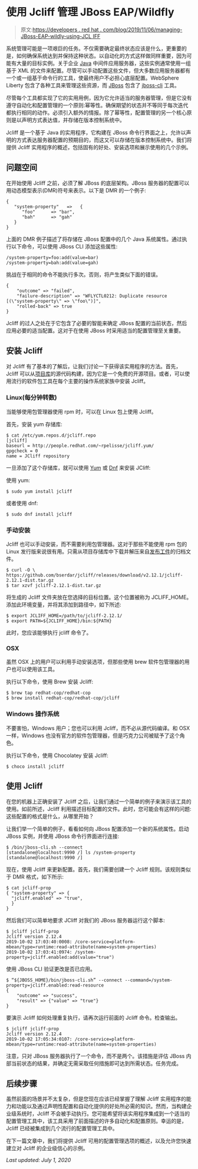 # 使用 Jcliff 管理 JBoss EAP/Wildfly

> 原文:[https://developers . red hat . com/blog/2019/11/06/managing-JBoss-EAP-wildly-using-JCL IFF](https://developers.redhat.com/blog/2019/11/06/managing-jboss-eap-wildfly-using-jcliff)

系统管理可能是一项艰巨的任务。不仅需要确定最终状态应该是什么，更重要的是，如何确保系统达到并保持这种状态。以自动化的方式这样做同样重要，因为可能有大量的目标实例。关于企业 [Java](https://developers.redhat.com/topics/enterprise-java/) 中间件应用服务器，这些实例通常使用一组基于 XML 的文件来配置。尽管可以手动配置这些文件，但大多数应用服务器都有一个或一组基于命令行的工具，使最终用户不必担心底层配置。WebSphere Liberty 包含了各种工具来管理这些资源，而 [JBoss](https://developers.redhat.com/products/eap/overview) 包含了 [jboss-cli](https://access.redhat.com/documentation/en-us/red_hat_jboss_enterprise_application_platform/7.2/html/management_cli_guide/index) 工具。

尽管每个工具都实现了它的实用用例，因为它允许适当的服务器管理，但是它没有遵守自动化和配置管理的一个原则:幂等性。确保期望的状态并不等同于每次迭代都执行相同的动作。必须引入额外的情报。除了幂等性，配置管理的另一个核心原则是以声明方式表达值，并存储在版本控制系统中。

Jcliff 是一个基于 Java 的实用程序，它构建在 JBoss 命令行界面之上，允许以声明的方式表达服务器配置的预期目的，而这又可以存储在版本控制系统中。我们将提供 Jcliff 实用程序的概述，包括固有的好处、安装选项和展示使用的几个示例。

## 问题空间

在开始使用 Jcliff 之前，必须了解 JBoss 的底层架构。JBoss 服务器的配置可以用动态模型表示(DMR)符号来表示。以下是 DMR 的一个例子:

```
{
   "system-property"   =>   {
      "foo"      => "bar",
      "bah"      => "gah"
   }
}

```

上面的 DMR 例子描述了将存储在 JBoss 配置中的几个 Java 系统属性。通过执行以下命令，可以使用 JBoss CLI 添加这些属性:

```
/system-property=foo:add(value=bar)
/system-property=bah:add(value=gah)

```

挑战在于相同的命令不能执行多次。否则，将产生类似下面的错误。

```
{
    "outcome" => "failed",
    "failure-description" => "WFLYCTL0212: Duplicate resource [(\"system-property\" => \"foo\")]",
    "rolled-back" => true
}

```

Jcliff 的过人之处在于它包含了必要的智能来确定 JBoss 配置的当前状态，然后应用必要的适当配置。这对于在使用 JBoss 时采用适当的配置管理至关重要。

## 安装 Jcliff

对 Jcliff 有了基本的了解后，让我们讨论一下获得该实用程序的方法。首先，Jcliff 可以从[项目库](https://github.com/bserdar/jcliff)的源代码构建，因为它是一个免费的开源项目。或者，可以使用流行的软件包工具在每个主要的操作系统家族中安装 Jcliff。

### Linux(每分钟转数)

当能够使用包管理器使用 rpm 时，可以在 Linux 包上使用 Jcliff。

首先，安装 yum 存储库:

```
$ cat /etc/yum.repos.d/jcliff.repo
[jcliff]
baseurl = http://people.redhat.com/~rpelisse/jcliff.yum/
gpgcheck = 0
name = JCliff repository

```

一旦添加了这个存储库，就可以使用 [Yum](http://yum.baseurl.org/) 或 [Dnf](https://fedoraproject.org/wiki/DNF?rd=Dnf) 来安装 JCliff:

使用 yum:

```
$ sudo yum install jcliff

```

或者使用 dnf:

```
$ sudo dnf install jcliff

```

### 手动安装

Jcliff 也可以手动安装，而不需要利用包管理器。这对于那些不能使用 rpm 包的 Linux 发行版来说很有用。只需从项目存储库中下载并解压来自[发布工件](https://github.com/bserdar/jcliff/releases/download/v2.12.1/jcliff-2.12.1-dist.tar.gz)的归档文件。

```
$ curl -O \
https://github.com/bserdar/jcliff/releases/download/v2.12.1/jcliff-2.12.1-dist.tar.gz
$ tar xzvf jcliff-2.12.1-dist.tar.gz

```

将生成的 Jcliff 文件夹放在您选择的目标位置。这个位置被称为 JCLIFF_HOME。添加此环境变量，并将其添加到路径中，如下所述:

```
$ export JCLIFF_HOME=/path/to/jcliff-2.12.1/
$ export PATH=${JCLIFF_HOME}/bin:${PATH}

```

此时，您应该能够执行 jcliff 命令了。

### OSX

虽然 OSX 上的用户可以利用手动安装选项，但那些使用 brew 软件包管理器的用户也可以使用该工具。

执行以下命令，使用 Brew 安装 Jcliff:

```
$ brew tap redhat-cop/redhat-cop
$ brew install redhat-cop/redhat-cop/jcliff

```

### Windows 操作系统

不要害怕，Windows 用户；您也可以利用 Jcliff，而不必从源代码编译。和 OSX 一样，Windows 也没有官方的软件包管理器，但是巧克力公司被赋予了这个角色。

执行以下命令，使用 Chocolatey 安装 Jcliff:

```
$ choco install jcliff

```

## 使用 Jcliff

在您的机器上正确安装了 Jcliff 之后，让我们通过一个简单的例子来演示该工具的使用。如前所述，Jcliff 利用描述目标配置的文件。此时，您可能会有这样的问题:这些配置的格式是什么，从哪里开始？

让我们举一个简单的例子，看看如何向 JBoss 配置添加一个新的系统属性。启动 JBoss 实例，并使用 JBoss 命令行界面进行连接:

```
$ /bin/jboss-cli.sh --connect
[standalone@localhost:9990 /] ls /system-property
[standalone@localhost:9990 /] 

```

现在，使用 Jcliff 来更新配置。首先，我们需要创建一个 Jcliff 规则。该规则类似于 DMR 格式，如下所示:

```
$ cat jcliff-prop
{ "system-property" => {
  "jcliff.enabled" => "true",
  }
}

```

然后我们可以简单地要求 JCliff 对我们的 JBoss 服务器运行这个脚本:

```
$ jcliff jcliff-prop
Jcliff version 2.12.4
2019-10-02 17:03:40:0008: /core-service=platform-mbean/type=runtime:read-attribute(name=system-properties)
2019-10-02 17:03:41:0974: /system-property=jcliff.enabled:add(value="true")

```

使用 JBoss CLI 验证更改是否已应用。

```
$ “${JBOSS_HOME}/bin/jboss-cli.sh” --connect --command=/system-property=jcliff.enabled:read-resource
{
	"outcome" => "success",
	"result" => {"value" => "true"}
}

```

要演示 Jcliff 如何处理重复执行，请再次运行前面的 Jcliff 命令。检查输出。

```
$ jcliff jcliff-prop
Jcliff version 2.12.4
2019-10-02 17:05:34:0107: /core-service=platform-mbean/type=runtime:read-attribute(name=system-properties)

```

注意，只对 JBoss 服务器执行了一个命令，而不是两个。该措施是评估 JBoss 内部当前状态的结果，并确定无需采取任何措施即可达到所需状态。任务完成。

## 后续步骤

虽然前面的场景并不太复杂，但是您现在应该已经掌握了理解 Jcliff 实用程序的能力和功能以及通过声明性配置和自动化提供的好处所必需的知识。然而，当构建企业级系统时，Jcliff 不会被手动执行。您可能希望将该实用程序集成到一个适当的配置管理工具中，该工具采用了前面描述的许多自动化和配置原则。幸运的是，Jcliff 已经被集成到几个流行的配置管理工具中。

在下一篇文章中，我们将提供 Jcliff 可用的配置管理选项的概述，以及允许您快速建立对 Jcliff 的企业级信心的示例。

*Last updated: July 1, 2020*